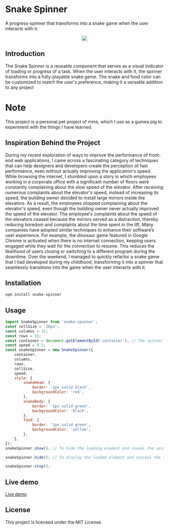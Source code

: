 # Snake Spinner

A progress-spinner that transforms into a snake game when the user interacts with it.

<center>

![](https://github.com/shibisuriya/snake-spinner/blob/master/demo/demo.gif)

</center>

## Introduction

The Snake Spinner is a reusable component that serves as a visual indicator of loading or progress of a task. When the user interacts with it, the spinner transforms into a fully-playable snake game. The snake and food color can be customized to match the user's preference, making it a versatile addition to any project

# Note

This project is a personal pet project of mine, which I use as a guinea pig to experiment with the things I have learned.

## Inspiration Behind the Project

During my recent exploration of ways to improve the performance of front-end web applications, I came across a fascinating category of techniques that can help designers and developers create the perception of fast performance, even without actually improving the application's speed. While browsing the internet, I stumbled upon a story in which employees working in a corporate office with a significant number of floors were constantly complaining about the slow speed of the elevator. After receiving numerous complaints about the elevator's speed, instead of increasing its speed, the building owner decided to install large mirrors inside the elevators. As a result, the employees stopped complaining about the elevator's speed, even though the building owner never actually improved the speed of the elevator. The employee's complaints about the speed of the elevators ceased because the mirrors served as a distraction, thereby reducing boredom and complaints about the time spent in the lift. Many companies have adopted similar techniques to enhance their software’s user experience. For example, the dinosaur game featured in Google Chrome is activated when there is no internet connection, keeping users engaged while they wait for the connection to resume. This reduces the likelihood of users closing or switching to a different program during the downtime. Over the weekend, I managed to quickly refactor a snake game that I had developed during my childhood, transforming it into a spinner that seamlessly transitions into the game when the user interacts with it.

## Installation

```bash
npm install snake-spinner
```

## Usage

```javascript
import SnakeSpinner from 'snake-spinner';
const cellSize = '20px';
const columns = 15;
const rows = 15;
const container = document.getElementById('container'); // The spinner will be added to the specified HTML element.
const speed = 0.5;
const snakeSpinner = new SnakeSpinner({
	container,
	columns,
	rows,
	cellSize,
	speed,
	style: {
		snakeHead: {
			border: '1px solid black',
			backgroundColor: 'red',
		},
		snakeBody: {
			border: '1px solid green',
			backgroundColor: 'black',
		},
		food: {
			border: '1px solid green',
			backgroundColor: 'yellow',
		},
	},
});
snakeSpinner.show(); // To hide the loading element and reveal the spinner.

snakeSpinner.hide(); // To display the loaded element and conceal the spinner.

snakeSpinner.stop();
```

## Live demo

[Live demo](https://shibisuriya.github.io/snake-loader/)

## License

This project is licensed under the MIT License.
